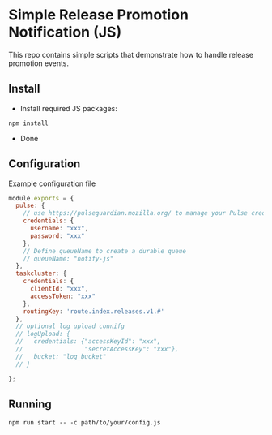 # Simple Release Promotion Notification (JS)

This repo contains simple scripts that demonstrate how to handle release promotion events.

## Install

* Install required JS packages:
```shell
npm install
```
* Done

## Configuration

Example configuration file
```js
module.exports = {
  pulse: {
    // use https://pulseguardian.mozilla.org/ to manage your Pulse credentials
    credentials: {
      username: "xxx",
      password: "xxx"
    },
    // Define queueName to create a durable queue
    // queueName: "notify-js"
  },
  taskcluster: {
    credentials: {
      clientId: "xxx",
      accessToken: "xxx"
    },
    routingKey: 'route.index.releases.v1.#'
  },
  // optional log upload connifg
  // logUpload: {
  //   credentials: {"accessKeyId": "xxx",
  //                 "secretAccessKey": "xxx"},
  //   bucket: "log_bucket"
  // }

};
```

## Running

```shell
npm run start -- -c path/to/your/config.js
```
